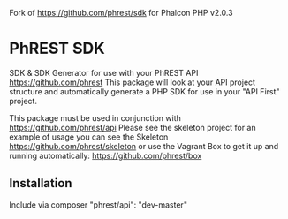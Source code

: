 Fork of https://github.com/phrest/sdk for Phalcon PHP v2.0.3

PhREST SDK
===============

SDK &amp; SDK Generator for use with your PhREST API https://github.com/phrest
This package will look at your API project structure and automatically
generate a PHP SDK for use in your "API First" project.

This package must be used in conjunction with https://github.com/phrest/api
Please see the skeleton project for an example of
usage you can see the Skeleton https://github.com/phrest/skeleton
or use the Vagrant Box to get it up and running automatically:
https://github.com/phrest/box


Installation
------------
Include via composer "phrest/api": "dev-master"

